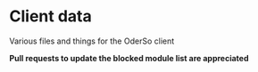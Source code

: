# Client data

Various files and things for the OderSo client

**Pull requests to update the blocked module list are appreciated**